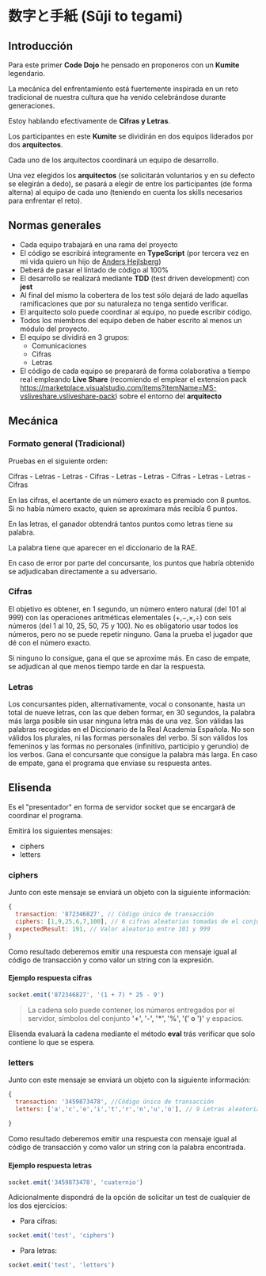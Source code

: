 # 数字と手紙 (Sūji to tegami)

## Introducción

Para este primer **Code Dojo** he pensado en proponeros con un **Kumite** legendario.

La mecánica del enfrentamiento está fuertemente inspirada en un reto tradicional de nuestra cultura que ha venido celebrándose durante generaciones.

Estoy hablando efectivamente de **Cifras y Letras**.

Los participantes en este **Kumite** se dividirán en dos equipos liderados por dos **arquitectos**.

Cada uno de los arquitectos coordinará un equipo de desarrollo.

Una vez elegidos los **arquitectos** (se solicitarán voluntarios y en su defecto se elegirán a dedo), se pasará a elegir de entre los participantes (de forma alterna) al equipo de cada uno (teniendo en cuenta los skills necesarios para enfrentar el reto).

## Normas generales

- Cada equipo trabajará en una rama del proyecto
- El código se escribirá íntegramente en **TypeScript** (por tercera vez en mi vida quiero un hijo de [Anders Hejlsberg](https://es.wikipedia.org/wiki/Anders_Hejlsberg))
- Deberá de pasar el lintado de código al 100%
- El desarrollo se realizará mediante **TDD** (test driven development) con **jest**
- Al final del mismo la cobertera de los test sólo dejará de lado aquellas ramificaciones que por su naturaleza no tenga sentido verificar.
- El arquitecto solo puede coordinar al equipo, no puede escribir código.
- Todos los miembros del equipo deben de haber escrito al menos un módulo del proyecto.
- El equipo se dividirá en 3 grupos:
  - Comunicaciones
  - Cifras
  - Letras
- El código de cada equipo se preparará de forma colaborativa a tiempo real empleando **Live Share** (recomiendo el emplear el extension pack https://marketplace.visualstudio.com/items?itemName=MS-vsliveshare.vsliveshare-pack) sobre el entorno del **arquitecto**

## Mecánica

### Formato general (Tradicional)

Pruebas en el siguiente orden:

Cifras - Letras - Letras - Cifras - Letras - Letras - Cifras - Letras - Letras - Cifras

En las cifras, el acertante de un número exacto es premiado con 8 puntos. Si no había número exacto, quien se aproximara más recibía 6 puntos.

En las letras, el ganador obtendrá tantos puntos como letras tiene su palabra.

La palabra tiene que aparecer en el diccionario de la RAE.

En caso de error por parte del concursante, los puntos que habría obtenido se adjudicaban directamente a su adversario.

### Cifras

El objetivo es obtener, en 1 segundo, un número entero natural (del 101 al 999) con las operaciones aritméticas elementales (+,−,×,÷) con seis números (del 1 al 10, 25, 50, 75 y 100). No es obligatorio usar todos los números, pero no se puede repetir ninguno. Gana la prueba el jugador que dé con el número exacto.

Si ninguno lo consigue, gana el que se aproxime más. En caso de empate, se adjudican al que menos tiempo tarde en dar la respuesta.

### Letras

Los concursantes piden, alternativamente, vocal o consonante, hasta un total de nueve letras, con las que deben formar, en 30 segundos, la palabra más larga posible sin usar ninguna letra más de una vez. Son válidas las palabras recogidas en el Diccionario de la Real Academia Española.
No son válidos los plurales, ni las formas personales del verbo.
Sí son válidos los femeninos y las formas no personales (infinitivo, participio y gerundio) de los verbos. Gana el concursante que consigue la palabra más larga.
En caso de empate, gana el programa que enviase su respuesta antes.

## Elisenda

Es el "presentador" en forma de servidor socket que se encargará de coordinar el programa.

Emitirá los siguientes mensajes:

- ciphers
- letters

### ciphers

Junto con este mensaje se enviará un objeto con la siguiente información:

```javascript
{
  transaction: '872346827', // Código único de transacción
  ciphers: [1,9,25,6,7,100], // 6 cifras aleatorias tomadas de el conjunto 1, 2, 3, 4, 5, 6, 7, 8, 9, 10, 25, 50, 75 y 100
  expectedResult: 191, // Valor aleatorio entre 101 y 999
}
```

Como resultado deberemos emitir una respuesta con mensaje igual al código de transacción y como valor un string con la expresión.

#### Ejemplo respuesta cifras

```javascript
socket.emit('872346827', '(1 + 7) * 25 - 9')
```

> La cadena solo puede contener, los números entregados por el servidor, símbolos del conjunto **'+', '-', '*', '%', '(' o ')'** y espacios.

Elisenda evaluará la cadena mediante el método **eval** trás verificar que solo contiene lo que se espera.

### letters

Junto con este mensaje se enviará un objeto con la siguiente información:

```javascript
{
  transaction: '3459873478', //Código único de transacción
  letters: ['a','c','e','i','t','r','n','u','o'], // 9 Letras aleatorias a emplear
  
}
```

Como resultado deberemos emitir una respuesta con mensaje igual al código de transacción y como valor un string con la palabra encontrada.

#### Ejemplo respuesta letras

```javascript
socket.emit('3459873478', 'cuaternio')
```

Adicionalmente dispondrá de la opción de solicitar un test de cualquier de los dos ejercicios:

- Para cifras:

```javascript
socket.emit('test', 'ciphers')
```

- Para letras:

```javascript
socket.emit('test', 'letters')
```
